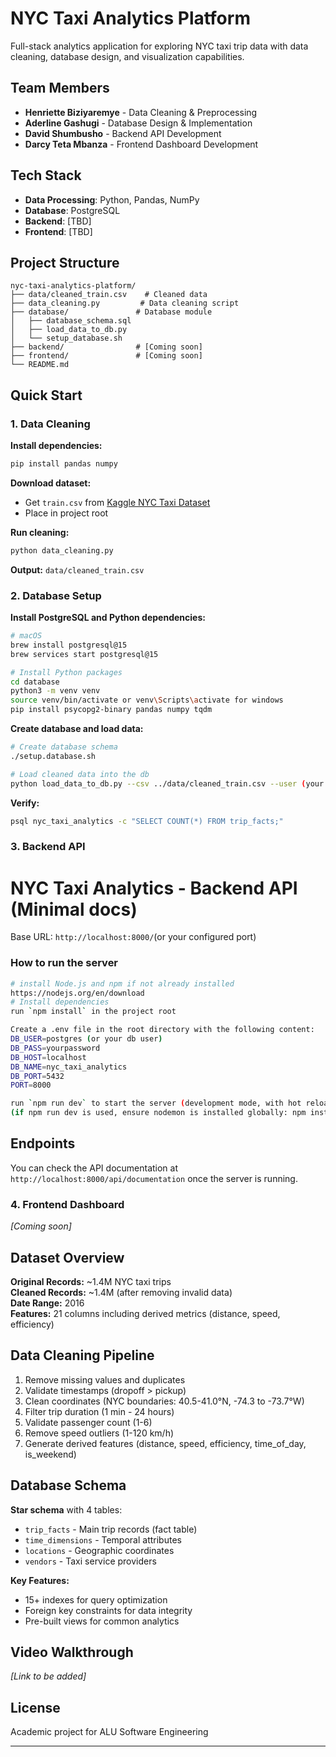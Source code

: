 # NYC Taxi Analytics Platform

Full-stack analytics application for exploring NYC taxi trip data with data cleaning, database design, and visualization capabilities.

## Team Members
- **Henriette Biziyaremye** - Data Cleaning & Preprocessing
- **Aderline Gashugi** - Database Design & Implementation
- **David Shumbusho** - Backend API Development
- **Darcy Teta Mbanza** - Frontend Dashboard Development

## Tech Stack
- **Data Processing**: Python, Pandas, NumPy
- **Database**: PostgreSQL
- **Backend**: [TBD]
- **Frontend**: [TBD]

## Project Structure
```
nyc-taxi-analytics-platform/
├── data/cleaned_train.csv    # Cleaned data
├── data_cleaning.py         # Data cleaning script
├── database/               # Database module
│   ├── database_schema.sql
│   ├── load_data_to_db.py
│   └── setup_database.sh
├── backend/                # [Coming soon]
├── frontend/               # [Coming soon]
└── README.md
```

## Quick Start

### 1. Data Cleaning

**Install dependencies:**
```bash
pip install pandas numpy
```

**Download dataset:**
- Get `train.csv` from [Kaggle NYC Taxi Dataset](https://www.kaggle.com/competitions/nyc-taxi-trip-duration/data)
- Place in project root

**Run cleaning:**
```bash
python data_cleaning.py
```

**Output:** `data/cleaned_train.csv`

### 2. Database Setup

**Install PostgreSQL and Python dependencies:**
```bash
# macOS
brew install postgresql@15
brew services start postgresql@15

# Install Python packages
cd database
python3 -m venv venv
source venv/bin/activate or venv\Scripts\activate for windows
pip install psycopg2-binary pandas numpy tqdm
```

**Create database and load data:**
```bash
# Create database schema
./setup.database.sh

# Load cleaned data into the db
python load_data_to_db.py --csv ../data/cleaned_train.csv --user (your db user) --password (db password)
```

**Verify:**
```bash
psql nyc_taxi_analytics -c "SELECT COUNT(*) FROM trip_facts;"
```

### 3. Backend API

# NYC Taxi Analytics - Backend API (Minimal docs)

Base URL: `http://localhost:8000/`(or your configured port)

### How to run the server
```bash
# install Node.js and npm if not already installed
https://nodejs.org/en/download
# Install dependencies
run `npm install` in the project root

Create a .env file in the root directory with the following content:
DB_USER=postgres (or your db user)
DB_PASS=yourpassword
DB_HOST=localhost
DB_NAME=nyc_taxi_analytics
DB_PORT=5432
PORT=8000

run `npm run dev` to start the server (development mode, with hot reload. For production use `npm start`)
(if npm run dev is used, ensure nodemon is installed globally: npm install -g nodemon)
```

## Endpoints

You can check the API documentation at `http://localhost:8000/api/documentation` once the server is running.

### 4. Frontend Dashboard
*[Coming soon]*

## Dataset Overview

**Original Records:** ~1.4M NYC taxi trips  
**Cleaned Records:** ~1.4M (after removing invalid data)  
**Date Range:** 2016  
**Features:** 21 columns including derived metrics (distance, speed, efficiency)

## Data Cleaning Pipeline

1. Remove missing values and duplicates
2. Validate timestamps (dropoff > pickup)
3. Clean coordinates (NYC boundaries: 40.5-41.0°N, -74.3 to -73.7°W)
4. Filter trip duration (1 min - 24 hours)
5. Validate passenger count (1-6)
6. Remove speed outliers (1-120 km/h)
7. Generate derived features (distance, speed, efficiency, time_of_day, is_weekend)

## Database Schema

**Star schema** with 4 tables:
- `trip_facts` - Main trip records (fact table)
- `time_dimensions` - Temporal attributes
- `locations` - Geographic coordinates
- `vendors` - Taxi service providers

**Key Features:**
- 15+ indexes for query optimization
- Foreign key constraints for data integrity
- Pre-built views for common analytics

## Video Walkthrough
*[Link to be added]*

## License
Academic project for ALU Software Engineering

---

